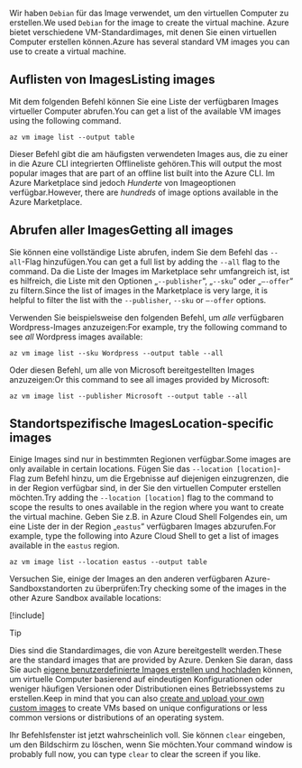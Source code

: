 <span data-ttu-id="4c0bc-101">Wir haben `Debian` für das Image verwendet, um den virtuellen Computer zu erstellen.</span><span class="sxs-lookup"><span data-stu-id="4c0bc-101">We used `Debian` for the image to create the virtual machine.</span></span> <span data-ttu-id="4c0bc-102">Azure bietet verschiedene VM-Standardimages, mit denen Sie einen virtuellen Computer erstellen können.</span><span class="sxs-lookup"><span data-stu-id="4c0bc-102">Azure has several standard VM images you can use to create a virtual machine.</span></span> 

## <a name="listing-images"></a><span data-ttu-id="4c0bc-103">Auflisten von Images</span><span class="sxs-lookup"><span data-stu-id="4c0bc-103">Listing images</span></span>

<span data-ttu-id="4c0bc-104">Mit dem folgenden Befehl können Sie eine Liste der verfügbaren Images virtueller Computer abrufen.</span><span class="sxs-lookup"><span data-stu-id="4c0bc-104">You can get a list of the available VM images using the following command.</span></span> 

```azurecli
az vm image list --output table
```

<span data-ttu-id="4c0bc-105">Dieser Befehl gibt die am häufigsten verwendeten Images aus, die zu einer in die Azure CLI integrierten Offlineliste gehören.</span><span class="sxs-lookup"><span data-stu-id="4c0bc-105">This will output the most popular images that are part of an offline list built into the Azure CLI.</span></span> <span data-ttu-id="4c0bc-106">Im Azure Marketplace sind jedoch _Hunderte_ von Imageoptionen verfügbar.</span><span class="sxs-lookup"><span data-stu-id="4c0bc-106">However, there are _hundreds_ of image options available in the Azure Marketplace.</span></span> 

## <a name="getting-all-images"></a><span data-ttu-id="4c0bc-107">Abrufen aller Images</span><span class="sxs-lookup"><span data-stu-id="4c0bc-107">Getting all images</span></span>

<span data-ttu-id="4c0bc-108">Sie können eine vollständige Liste abrufen, indem Sie dem Befehl das `--all`-Flag hinzufügen.</span><span class="sxs-lookup"><span data-stu-id="4c0bc-108">You can get a full list by adding the `--all` flag to the command.</span></span> <span data-ttu-id="4c0bc-109">Da die Liste der Images im Marketplace sehr umfangreich ist, ist es hilfreich, die Liste mit den Optionen „`--publisher`“, „`--sku`“ oder „`–-offer`“ zu filtern.</span><span class="sxs-lookup"><span data-stu-id="4c0bc-109">Since the list of images in the Marketplace is very large, it is helpful to filter the list with the `--publisher`, `--sku` or `–-offer` options.</span></span>

<span data-ttu-id="4c0bc-110">Verwenden Sie beispielsweise den folgenden Befehl, um _alle_ verfügbaren Wordpress-Images anzuzeigen:</span><span class="sxs-lookup"><span data-stu-id="4c0bc-110">For example, try the following command to see _all_ Wordpress images available:</span></span>

```azurecli
az vm image list --sku Wordpress --output table --all
```

<span data-ttu-id="4c0bc-111">Oder diesen Befehl, um alle von Microsoft bereitgestellten Images anzuzeigen:</span><span class="sxs-lookup"><span data-stu-id="4c0bc-111">Or this command to see all images provided by Microsoft:</span></span>

```azurecli
az vm image list --publisher Microsoft --output table --all
```

## <a name="location-specific-images"></a><span data-ttu-id="4c0bc-112">Standortspezifische Images</span><span class="sxs-lookup"><span data-stu-id="4c0bc-112">Location-specific images</span></span>

<span data-ttu-id="4c0bc-113">Einige Images sind nur in bestimmten Regionen verfügbar.</span><span class="sxs-lookup"><span data-stu-id="4c0bc-113">Some images are only available in certain locations.</span></span> <span data-ttu-id="4c0bc-114">Fügen Sie das `--location [location]`-Flag zum Befehl hinzu, um die Ergebnisse auf diejenigen einzugrenzen, die in der Region verfügbar sind, in der Sie den virtuellen Computer erstellen möchten.</span><span class="sxs-lookup"><span data-stu-id="4c0bc-114">Try adding the `--location [location]` flag to the command to scope the results to ones available in the region where you want to create the virtual machine.</span></span> <span data-ttu-id="4c0bc-115">Geben Sie z.B. in Azure Cloud Shell Folgendes ein, um eine Liste der in der Region „`eastus`“ verfügbaren Images abzurufen.</span><span class="sxs-lookup"><span data-stu-id="4c0bc-115">For example, type the following into Azure Cloud Shell to get a list of images available in the `eastus` region.</span></span>

```azurecli
az vm image list --location eastus --output table
```

<span data-ttu-id="4c0bc-116">Versuchen Sie, einige der Images an den anderen verfügbaren Azure-Sandboxstandorten zu überprüfen:</span><span class="sxs-lookup"><span data-stu-id="4c0bc-116">Try checking some of the images in the other Azure Sandbox available locations:</span></span>

[!include[](../../../includes/azure-sandbox-regions-note.md)]

> [!TIP]
> <span data-ttu-id="4c0bc-117">Dies sind die Standardimages, die von Azure bereitgestellt werden.</span><span class="sxs-lookup"><span data-stu-id="4c0bc-117">These are the standard images that are provided by Azure.</span></span> <span data-ttu-id="4c0bc-118">Denken Sie daran, dass Sie auch [eigene benutzerdefinierte Images erstellen und hochladen](https://docs.microsoft.com/azure/virtual-machines/linux/tutorial-custom-images) können, um virtuelle Computer basierend auf eindeutigen Konfigurationen oder weniger häufigen Versionen oder Distributionen eines Betriebssystems zu erstellen.</span><span class="sxs-lookup"><span data-stu-id="4c0bc-118">Keep in mind that you can also [create and upload your own custom images](https://docs.microsoft.com/azure/virtual-machines/linux/tutorial-custom-images) to create VMs based on unique configurations or less common versions or distributions of an operating system.</span></span>

<span data-ttu-id="4c0bc-119">Ihr Befehlsfenster ist jetzt wahrscheinlich voll. Sie können `clear` eingeben, um den Bildschirm zu löschen, wenn Sie möchten.</span><span class="sxs-lookup"><span data-stu-id="4c0bc-119">Your command window is probably full now, you can type `clear` to clear the screen if you like.</span></span>
